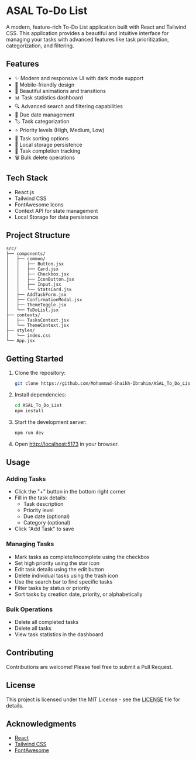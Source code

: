 # ASAL To-Do List

A modern, feature-rich To-Do List application built with React and Tailwind CSS. This application provides a beautiful and intuitive interface for managing your tasks with advanced features like task prioritization, categorization, and filtering.

## Features

- ✨ Modern and responsive UI with dark mode support
- 📱 Mobile-friendly design
- 🎨 Beautiful animations and transitions
- 📊 Task statistics dashboard
- 🔍 Advanced search and filtering capabilities
- 📅 Due date management
- 🏷️ Task categorization
- ⭐ Priority levels (High, Medium, Low)
- 🔄 Task sorting options
- 💾 Local storage persistence
- 🎯 Task completion tracking
- 🗑️ Bulk delete operations

## Tech Stack

- React.js
- Tailwind CSS
- FontAwesome Icons
- Context API for state management
- Local Storage for data persistence

## Project Structure

```
src/
├── components/
│   ├── common/
│   │   ├── Button.jsx
│   │   ├── Card.jsx
│   │   ├── Checkbox.jsx
│   │   ├── IconButton.jsx
│   │   ├── Input.jsx
│   │   └── StatsCard.jsx
│   ├── AddTaskForm.jsx
│   ├── ConfirmationModal.jsx
│   ├── ThemeToggle.jsx
│   └── ToDoList.jsx
├── contexts/
│   ├── TasksContext.jsx
│   └── ThemeContext.jsx
├── styles/
│   └── index.css
└── App.jsx
```

## Getting Started

1. Clone the repository:
   ```bash
   git clone https://github.com/Mohammad-Shaikh-Ibrahim/ASAL_To_Do_List.git
   ```

2. Install dependencies:
   ```bash
   cd ASAL_To_Do_List
   npm install
   ```

3. Start the development server:
   ```bash
   npm run dev
   ```

4. Open [http://localhost:5173](http://localhost:5173) in your browser.

## Usage

### Adding Tasks
- Click the "+" button in the bottom right corner
- Fill in the task details:
  - Task description
  - Priority level
  - Due date (optional)
  - Category (optional)
- Click "Add Task" to save

### Managing Tasks
- Mark tasks as complete/incomplete using the checkbox
- Set high priority using the star icon
- Edit task details using the edit button
- Delete individual tasks using the trash icon
- Use the search bar to find specific tasks
- Filter tasks by status or priority
- Sort tasks by creation date, priority, or alphabetically

### Bulk Operations
- Delete all completed tasks
- Delete all tasks
- View task statistics in the dashboard

## Contributing

Contributions are welcome! Please feel free to submit a Pull Request.

## License

This project is licensed under the MIT License - see the [LICENSE](LICENSE) file for details.

## Acknowledgments

- [React](https://reactjs.org/)
- [Tailwind CSS](https://tailwindcss.com/)
- [FontAwesome](https://fontawesome.com/)
